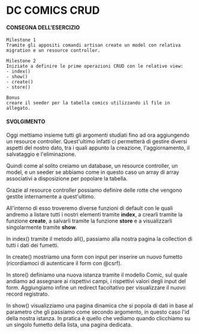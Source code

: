 # DC COMICS CRUD

#### CONSEGNA DELL'ESERCIZIO 

```
Milestone 1
Tramite gli appositi comandi artisan create un model con relativa migration e un resource controller.

Milestone 2
Iniziate a definire le prime operazioni CRUD con le relative view:
- index()
- show()
- create()
- store()

Bonus
creare il seeder per la tabella comics utilizzando il file in allegato. 
```

#### SVOLGIMENTO

Oggi mettiamo insieme tutti gli argomenti studiati fino ad ora aggiungendo un resource controller. Quest'ultimo infatti ci permetterà
di gestire diversi aspetti del nostro dato, tra i quali appunto la creazione, l'aggiornamento, il salvataggio e l'eliminazione.

Quindi come al solito creiamo un database, un resource controller, un model, e un seeder se abbiamo come in questo
caso un array di array associativi a disposizione per popolare la tabella.

Grazie al resource controller possiamo definire delle rotte che vengono gestite internamente a quest'ultimo.

All'interno di esso troveremo diverse funzioni di default con le quali andremo a listare tutti i nostri elementi tramite **index**,
a crearli tramite la funzione **create**, a salvarli tramite la funzione **store** e a visualizzarli
singolarmente tramite **show**.

In index() tramite il metodo all(), passiamo alla nostra pagina la collection di tutti i dati dei fumetti.

In create() mostriamo una form con input per inserire un nuovo fumetto (ricordiamoci di autenticare il form con @csrf). 

In store() definiamo una nuova istanza tramite il modello Comic, sul quale andiamo ad assegnare ai rispettivi campi, i rispettivi valori degli input del form.
Aggiungiamo infine un redirect facoltativo per visualizzare il nuovo record registrato.

In show() visualizziamo una pagina dinamica che si popola di dati in base al parametro che gli passiamo come secondo argomento, in questo caso l'id
della nostra istanza. In pratica è quello che vediamo quando clicchiamo su un singolo fumetto della lista, una pagina dedicata.